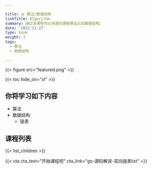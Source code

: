 ```yaml
---

title: 📊 算法/数据结构
linkTitle: Algorithm
summary: 通过该课程可以快速的理解算法以及数据结构。
date: '2022-11-27'
type: book
weight: 3
tags:
  - 算法
  - 数据结构

---
```


{{< figure src="featured.png" >}}

{{< toc hide_on="xl" >}}

## 你将学习如下内容

- 算法 
- 数据结构
  - 链表

## 课程列表

{{< list_children >}}

{{< cta cta_text="开始课程吧" cta_link="go-源码解读-双向链表list" >}}
